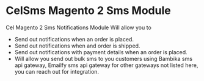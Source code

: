 # CelSms Magento 2 Sms Module

Cel Magento 2 Sms Notifications Module Will allow you to

- Send out notifications when an order is placed.
- Send out notifications when and order is shipped.
- Send out notifications with payment details when an order is placed.
- Will allow you send out bulk sms to you customers using Bambika sms api gateway, Emailfy sms api gateway for other gateways not listed here, you can reach out for integration.
